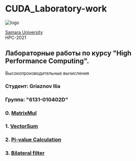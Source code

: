 # CUDA_Laboratory-work 
![logo](https://ssau.ru/pagefiles/of_docs/Firm%20blocks_left-gorizont_naimenovanie_Rus.png)

[Samara University](https://ssau.ru/) <br/>
HPC-2021
## Лабораторные работы по курсу "High Performance Computing". <br/>
Высокопроизводительные вычисления <br/>
### Студент: Griaznov Ilia
### Группа: "6131-010402D"

### 0. [MatrixMul](https://github.com/Dark-MonkGI/Laboratory-work/tree/main/0.%20MatrixMul)
### 1. [VectorSum](https://github.com/Dark-MonkGI/Laboratory-work/tree/main/1.%20VectorSum)
### 2. [Pi-value Calculation](https://github.com/Dark-MonkGI/Laboratory-work/tree/main/2.%20Pi-value%20Calculation)
### 3. [Bilateral filter](https://github.com/Dark-MonkGI/Laboratory-work/tree/main/3.%20Bilateral%20filter)



 
